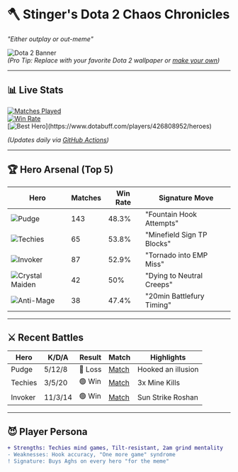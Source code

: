 # 🪓 Stinger's Dota 2 Chaos Chronicles
*"Either outplay or out-meme"*  

![Dota 2 Banner](https://i.imgur.com/JY7yNnz.png)  
*(Pro Tip: Replace with your favorite Dota 2 wallpaper or [make your own](https://www.artstation.com/search?q=dota+2+banner))*

---

## 📊 Live Stats  
[![Matches Played](https://img.shields.io/badge/Total_Matches-1,085-blueviolet?style=flat-square&logo=dota2)](https://www.dotabuff.com/players/426808952)  
[![Win Rate](https://img.shields.io/badge/Win_Rate-49.31%25-<COLOR>?style=flat-square)](https://www.dotabuff.com/players/426808952)  
[![Best Hero](https://img.shields.io/badge/Best_Hero-Techies_(53.8%25)-orange?style=flat-square)](https://www.dotabuff.com/players/426808952/heroes)  

*(Updates daily via [GitHub Actions](https://github.com/aymanaghi/dota-2-profile/actions))*

---

## 🏆 Hero Arsenal (Top 5)
| Hero | Matches | Win Rate | Signature Move |
|------|---------|----------|----------------|
| ![Pudge](https://cdn.cloudflare.steamstatic.com/apps/dota2/images/dota_react/heroes/pudge.png) | 143 | 48.3% | "Fountain Hook Attempts" |
| ![Techies](https://cdn.cloudflare.steamstatic.com/apps/dota2/images/dota_react/heroes/techies.png) | 65 | 53.8% | "Minefield Sign TP Blocks" |
| ![Invoker](https://cdn.cloudflare.steamstatic.com/apps/dota2/images/dota_react/heroes/invoker.png) | 87 | 52.9% | "Tornado into EMP Miss" |
| ![Crystal Maiden](https://cdn.cloudflare.steamstatic.com/apps/dota2/images/dota_react/heroes/crystal_maiden.png) | 42 | 50% | "Dying to Neutral Creeps" |
| ![Anti-Mage](https://cdn.cloudflare.steamstatic.com/apps/dota2/images/dota_react/heroes/antimage.png) | 38 | 47.4% | "20min Battlefury Timing" |

---

## ⚔️ Recent Battles
| Hero | K/D/A | Result | Match | Highlights |
|------|-------|--------|-------|------------|
| Pudge | 5/12/8 | 🔴 Loss | [Match](https://www.dotabuff.com/matches/7584625891) | Hooked an illusion |
| Techies | 3/5/20 | 🟢 Win | [Match](https://www.dotabuff.com/matches/7584498765) | 3x Mine Kills |
| Invoker | 11/3/14 | 🟢 Win | [Match](https://www.dotabuff.com/matches/7584554321) | Sun Strike Roshan |

---

## 😈 Player Persona
```diff
+ Strengths: Techies mind games, Tilt-resistant, 2am grind mentality
- Weaknesses: Hook accuracy, "One more game" syndrome
! Signature: Buys Aghs on every hero "for the meme"
